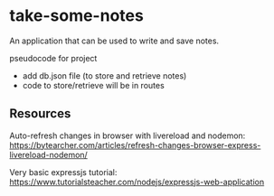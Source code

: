 # take-some-notes
An application that can be used to write and save notes.


pseudocode for project
- add db.json file (to store and retrieve notes)
- code to store/retrieve will be in routes


## Resources
Auto-refresh changes in browser with livereload and nodemon:
https://bytearcher.com/articles/refresh-changes-browser-express-livereload-nodemon/

Very basic expressjs tutorial:
https://www.tutorialsteacher.com/nodejs/expressjs-web-application

